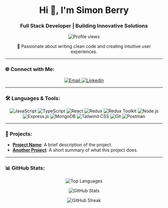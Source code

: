 <h1 align="center">Hi 👋, I'm Simon Berry</h1>
<h3 align="center">Full Stack Developer | Building Innovative Solutions</h3>

<p align="center">
  <img src="https://komarev.com/ghpvc/?username=shimonzhion&label=Profile%20views&color=blue&style=flat-square" alt="Profile views" />
</p>

<p align="center">
  🚀 Passionate about writing clean code and creating intuitive user experiences.
</p>

---

### 🌐 Connect with Me:
<p align="center">
  <a href="mailto:shimonb.dev7@gmail.com">
    <img src="https://img.shields.io/badge/Email-D14836?style=for-the-badge&logo=gmail&logoColor=white" alt="Email" />
  </a>
  <a href="https://linkedin.com/in/shimon-berry" target="_blank">
    <img src="https://img.shields.io/badge/LinkedIn-0A66C2?style=for-the-badge&logo=linkedin&logoColor=white" alt="LinkedIn" />
  </a>
  <!-- Add more links if needed -->
</p>

---

### 🛠️ Languages & Tools:
<p align="center">
  <img src="https://img.shields.io/badge/JavaScript-F7DF1E?style=flat-square&logo=javascript&logoColor=black" alt="JavaScript" />
  <img src="https://img.shields.io/badge/TypeScript-3178C6?style=flat-square&logo=typescript&logoColor=white" alt="TypeScript" />
  <img src="https://img.shields.io/badge/React-61DAFB?style=flat-square&logo=react&logoColor=black" alt="React" />
  <img src="https://img.shields.io/badge/Redux-764ABC?style=flat-square&logo=redux&logoColor=white" alt="Redux" />
  <img src="https://img.shields.io/badge/Redux_Toolkit-764ABC?style=flat-square&logo=redux&logoColor=white" alt="Redux Toolkit" />
  <img src="https://img.shields.io/badge/Node.js-339933?style=flat-square&logo=nodedotjs&logoColor=white" alt="Node.js" />
  <img src="https://img.shields.io/badge/Express.js-000000?style=flat-square&logo=express&logoColor=white" alt="Express.js" />
  <img src="https://img.shields.io/badge/MongoDB-47A248?style=flat-square&logo=mongodb&logoColor=white" alt="MongoDB" />
  <img src="https://img.shields.io/badge/Tailwind_CSS-06B6D4?style=flat-square&logo=tailwind-css&logoColor=white" alt="Tailwind CSS" />
  <img src="https://img.shields.io/badge/Git-F05032?style=flat-square&logo=git&logoColor=white" alt="Git" />
  <img src="https://img.shields.io/badge/Postman-FF6C37?style=flat-square&logo=postman&logoColor=white" alt="Postman" />
</p>

---

### 💼 Projects:
- **[Project Name](#)**: A brief description of the project.
- **[Another Project](#)**: A short summary of what this project does.
<!-- Add links to your projects -->

---

### 📊 GitHub Stats:
<p align="center">
  <img src="https://github-readme-stats.vercel.app/api/top-langs/?username=shimonzhion&langs_count=8&theme=react&layout=compact" alt="Top Languages" />
</p>

<p align="center">
  <img src="https://github-readme-stats.vercel.app/api?username=shimonzhion&show_icons=true&theme=react" alt="GitHub Stats" />
</p>

<p align="center">
  <img src="https://github-readme-streak-stats.herokuapp.com/?user=shimonzhion&theme=react" alt="GitHub Streak" />
</p>
